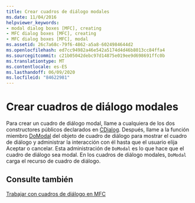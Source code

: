 ```yaml
---
title: Crear cuadros de diálogo modales
ms.date: 11/04/2016
helpviewer_keywords:
- modal dialog boxes [MFC], creating
- MFC dialog boxes [MFC], creating
- MFC dialog boxes [MFC], modal
ms.assetid: 26c7a68c-79f6-4862-a5a8-6024984644d2
ms.openlocfilehash: ed7cc94982a46e542a5174d4d46b8013cc84ffa4
ms.sourcegitcommit: c21b05042debc97d14875e019ee9d698691ffc0b
ms.translationtype: MT
ms.contentlocale: es-ES
ms.lasthandoff: 06/09/2020
ms.locfileid: "84622981"
---
```

# <a name="creating-modal-dialog-boxes"></a>Crear cuadros de diálogo modales

Para crear un cuadro de diálogo modal, llame a cualquiera de los dos constructores públicos declarados en [CDialog](reference/cdialog-class.md). Después, llame a la función miembro [DoModal](reference/cdialog-class.md#domodal) del objeto de cuadro de diálogo para mostrar el cuadro de diálogo y administrar la interacción con él hasta que el usuario elija Aceptar o cancelar. Esta administración de `DoModal` es lo que hace que el cuadro de diálogo sea modal. En los cuadros de diálogo modales, `DoModal` carga el recurso de cuadro de diálogo.

## <a name="see-also"></a>Consulte también

[Trabajar con cuadros de diálogo en MFC](life-cycle-of-a-dialog-box.md)
